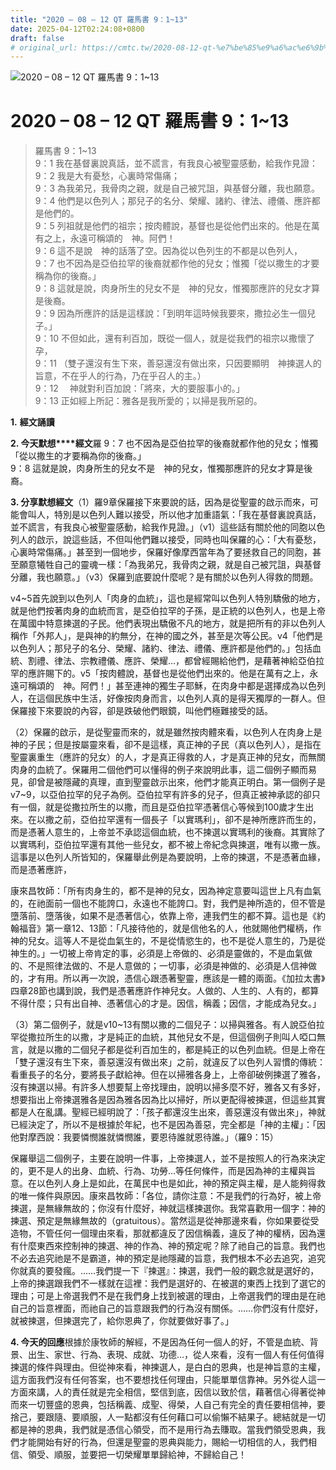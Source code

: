 ```yaml
---
title: "2020 – 08 – 12 QT 羅馬書 9：1~13"
date: 2025-04-12T02:24:08+0800
draft: false
# original_url: https://cmtc.tw/2020-08-12-qt-%e7%be%85%e9%a6%ac%e6%9b%b8-9%ef%bc%9a113
---
```


![2020 – 08 – 12 QT 羅馬書 9：1\~13](/images/qt.jpg   "2020 – 08 – 12 QT 羅馬書 9：1\~13")

# 2020 – 08 – 12 QT 羅馬書 9：1\~13

> 羅馬書 9：1\~13  
> 9：1 我在基督裏說真話，並不謊言，有我良心被聖靈感動，給我作見證：  
> 9：2 我是大有憂愁，心裏時常傷痛；  
> 9：3 為我弟兄，我骨肉之親，就是自己被咒詛，與基督分離，我也願意。  
> 9：4 他們是以色列人；那兒子的名分、榮耀、諸約、律法、禮儀、應許都是他們的。  
> 9：5 列祖就是他們的祖宗；按肉體說，基督也是從他們出來的。他是在萬有之上，永遠可稱頌的　神。阿們！  
> 9：6 這不是說　神的話落了空。因為從以色列生的不都是以色列人，  
> 9：7 也不因為是亞伯拉罕的後裔就都作他的兒女；惟獨「從以撒生的才要稱為你的後裔。」  
> 9：8 這就是說，肉身所生的兒女不是　神的兒女，惟獨那應許的兒女才算是後裔。  
> 9：9 因為所應許的話是這樣說：「到明年這時候我要來，撒拉必生一個兒子。」  
> 9：10 不但如此，還有利百加，既從一個人，就是從我們的祖宗以撒懷了孕，  
> 9：11 （雙子還沒有生下來，善惡還沒有做出來，只因要顯明　神揀選人的旨意，不在乎人的行為，乃在乎召人的主。）  
> 9：12 　神就對利百加說：「將來，大的要服事小的。」  
> 9：13 正如經上所記：雅各是我所愛的；以掃是我所惡的。

**1.** **經文誦讀**

**2. 今天默想****經文**羅 9：7 也不因為是亞伯拉罕的後裔就都作他的兒女；惟獨「從以撒生的才要稱為你的後裔。」  
9：8 這就是說，肉身所生的兒女不是　神的兒女，惟獨那應許的兒女才算是後裔。

**3. 分享默想經文**（1）羅9章保羅接下來要說的話，因為是從聖靈的啟示而來，可能會叫人，特別是以色列人難以接受，所以他才加重語氣：「我在基督裏說真話，並不謊言，有我良心被聖靈感動，給我作見證。」（v1）這些話有關於他的同胞以色列人的啟示，說這些話，不但叫他們難以接受，同時也叫保羅的心：「大有憂愁，心裏時常傷痛。」甚至到一個地步，保羅好像摩西當年為了要拯救自己的同胞，甚至願意犧牲自己的靈魂一樣：「為我弟兄，我骨肉之親，就是自己被咒詛，與基督分離，我也願意。」（v3）保羅到底要說什麼呢？是有關於以色列人得救的問題。

v4\~5首先說到以色列人「肉身的血統」，這也是經常叫以色列人特別驕傲的地方，就是他們按著肉身的血統而言，是亞伯拉罕的子孫，是正統的以色列人，也是上帝在萬國中特意揀選的子民。他們表現出驕傲不凡的地方，就是把所有的非以色列人稱作「外邦人」，是與神的約無分，在神的國之外，甚至是次等公民。v4「他們是以色列人；那兒子的名分、榮耀、諸約、律法、禮儀、應許都是他們的。」包括血統、割禮、律法、宗教禮儀、應許、榮耀…，都曾經賜給他們，是藉著神給亞伯拉罕的應許賜下的。v5「按肉體說，基督也是從他們出來的。他是在萬有之上，永遠可稱頌的　神。阿們！」甚至連神的獨生子耶穌，在肉身中都是選擇成為以色列人，在這個民族中生活，好像按肉身而言，以色列人真的是得天獨厚的一群人。但保羅接下來要說的內容，卻是跌破他們眼鏡，叫他們極難接受的話。

（2）保羅的啟示，是從聖靈而來的，就是雖然按肉體來看，以色列人在肉身上是神的子民；但是按屬靈來看，卻不是這樣，真正神的子民（真以色列人），是指在聖靈裏重生（應許的兒女）的人，才是真正得救的人，才是真正神的兒女，而無關肉身的血統了。保羅用二個他們可以懂得的例子來說明此事，這二個例子顯而易見，卻曾是被隱藏的真理，直到聖靈啟示出來，他們才能真正明白。第一個例子是v7\~9，以亞伯拉罕的兒子為例。亞伯拉罕有許多的兒子，但真正被神承認的卻只有一個，就是從撒拉所生的以撒，而且是亞伯拉罕憑著信心等候到100歲才生出來。在以撒之前，亞伯拉罕還有一個長子「以實瑪利」，卻不是神所應許而生的，而是憑著人意生的，上帝並不承認這個血統，也不揀選以實瑪利的後裔。其實除了以實瑪利，亞伯拉罕還有其他一些兒女，都不被上帝紀念與揀選，唯有以撒一族。這事是以色列人所皆知的，保羅舉此例是為要說明，上帝的揀選，不是憑著血緣，而是憑著應許，

康來昌牧師：「所有肉身生的，都不是神的兒女，因為神定意要叫這世上凡有血氣的，在祂面前一個也不能誇口，永遠也不能誇口。對，我們是神所造的，但不管是墮落前、墮落後，如果不是憑著信心，依靠上帝，連我們生的都不算。這也是《約翰福音》第一章12、13節：「凡接待他的，就是信他名的人，他就賜他們權柄，作神的兒女。這等人不是從血氣生的，不是從情慾生的，也不是從人意生的，乃是從神生的。」一切被上帝肯定的事，必須是上帝做的、必須是靈做的，不是血氣做的、不是照律法做的、不是人意做的；一切事，必須是神做的、必須是人信神做的，才有用。所以再一次說，憑信心跟憑著聖靈，應該是一體的兩面。《加拉太書》四章28節也講到說，我們是憑著應許作神兒女。人做的、人生的、人有的，都算不得什麼；只有出自神、憑著信心的才是。因信，稱義；因信，才能成為兒女。」

（3）第二個例子，就是v10\~13有關以撒的二個兒子：以掃與雅各。有人說亞伯拉罕從撒拉所生的以撒，才是純正的血統，其他兒女不是，但這個例子則叫人啞口無言，就是以撒的二個兒子都是從利百加生的，都是純正的以色列血統。但是上帝在「雙子還沒有生下來，善惡還沒有做出來」之前，就違反了以色列人習慣的傳統：看重長子的名分，要將長子獻給神。但在以掃雅各身上，上帝卻破例揀選了雅各，沒有揀選以掃。有許多人想要幫上帝找理由，說明以掃多麼不好，雅各又有多好，想要指出上帝揀選雅各是因為雅各因為比以掃好，所以更配得被揀選，但這些其實都是人在亂講。聖經已經明說了：「孩子都還沒生出來，善惡還沒有做出來」，神就已經決定了，所以不是根據於年紀，也不是因為善惡，完全都是「神的主權」：「因他對摩西說：我要憐憫誰就憐憫誰，要恩待誰就恩待誰。」（羅9：15）

保羅舉這二個例子，主要在說明一件事，上帝揀選人，並不是按照人的行為來決定的，更不是人的出身、血統、行為、功勞…等任何條件，而是因為神的主權與旨意。在以色列人身上是如此，在萬民中也是如此，神的預定與主權，是人能夠得救的唯一條件與原因。康來昌牧師：「各位，請你注意：不是我們的行為好，被上帝揀選，是無緣無故的；你沒有什麼好，神就這樣揀選你。我常喜歡用一個字：神的揀選、預定是無緣無故的（gratuitous）。當然這是從神那邊來看，你如果要從受造物，不管任何一個理由來看，那就都違反了因信稱義，違反了神的權柄，因為還有什麼東西來控制神的揀選、神的作為、神的預定呢？除了祂自己的旨意。我們也不必去追究祂是不是霸道，神的預定是祂隱藏的旨意，我們根本不必去追究，追究你就真的要發瘋。……我們提一下『揀選』：揀選，我們一般的觀念就是選好的，上帝的揀選跟我們不一樣就在這裡：我們是選好的、在被選的東西上找到了選它的理由；可是上帝選我們不是在我們身上找到被選的理由，上帝選我們的理由是在祂自己的旨意裡面，而祂自己的旨意跟我們的行為沒有關係。……你們沒有什麼好，就被揀選，但揀選完了，給你恩典了，你就要做好事了。」

**4. 今天的回應**根據於康牧師的解經，不是因為任何一個人的好，不管是血統、背景、出生、家世、行為、表現、成就、功德…，從人來看，沒有一個人有任何值得揀選的條件與理由。但從神來看，神揀選人，是白白的恩典，也是神旨意的主權，這方面我們沒有任何答案，也不要想找任何理由，只能單單信靠神。另外從人這一方面來講，人的責任就是完全相信，堅信到底，因信以致於信，藉著信心得著從神而來一切豐盛的恩典，包括稱義、成聖、得榮，人自己有完全的責任要相信神，要捨己，要跟隨、要順服，人一點都沒有任何藉口可以偷懶不結果子。總結就是一切都是神的恩典，我們就是憑信心領受，而不是用行為去賺取。當我們領受恩典，我們才能開始有好的行為，但還是聖靈的恩典與能力，賜給一切相信的人，我們相信、領受、順服，並要把一切榮耀單單歸給神，不歸給自己！